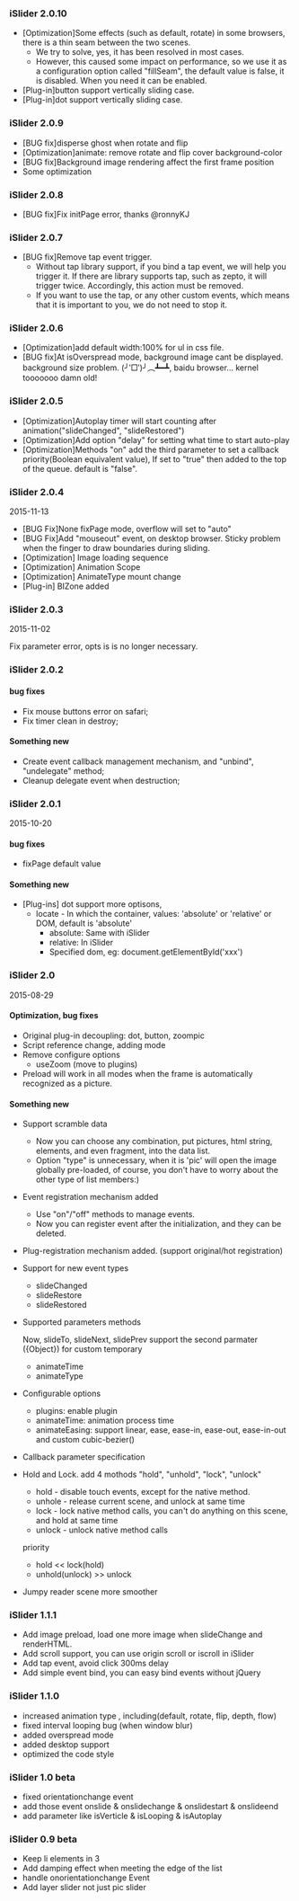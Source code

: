 ### iSlider 2.0.10
- [Optimization]Some effects (such as default, rotate) in some browsers, there is a thin seam between the two scenes.
    - We try to solve, yes, it has been resolved in most cases.
    - However, this caused some impact on performance, so we use it as a configuration option called "fillSeam", the default value is false, it is disabled. When you need it can be enabled.
- [Plug-in]button support vertically sliding case.
- [Plug-in]dot support vertically sliding case.

### iSlider 2.0.9
- [BUG fix]disperse ghost when rotate and flip
- [Optimization]animate: remove rotate and flip cover background-color
- [BUG fix]Background image rendering affect the first frame position
- Some optimization

### iSlider 2.0.8

- [BUG fix]Fix initPage error, thanks @ronnyKJ

### iSlider 2.0.7

- [BUG fix]Remove tap event trigger.
    - Without tap library support, if you bind a tap event, we will help you trigger it. If there are library supports tap, such as zepto, it will trigger twice. Accordingly, this action must be removed.
    - If you want to use the tap, or any other custom events, which means that it is important to you, we do not need to stop it.

### iSlider 2.0.6

- [Optimization]add default width:100% for ul in css file.
- [BUG fix]At isOverspread mode, background image cant be displayed. background size problem. (╯‵□′)╯︵┻━┻, baidu browser... kernel tooooooo damn old!

### iSlider 2.0.5

- [Optimization]Autoplay timer will start counting after animation("slideChanged", "slideRestored")
- [Optimization]Add option "delay" for setting what time to start auto-play
- [Optimization]Methods "on" add the third parameter to set a callback priority(Boolean equivalent value), If set to "true" then added to the top of the queue. default is "false".


### iSlider 2.0.4

2015-11-13

- [BUG Fix]None fixPage mode, overflow will set to "auto"
- [BUG Fix]Add "mouseout" event, on desktop browser. Sticky problem when the finger to draw boundaries during sliding.
- [Optimization] Image loading sequence
- [Optimization] Animation Scope
- [Optimization] AnimateType mount change
- [Plug-in] BIZone added

### iSlider 2.0.3

2015-11-02

Fix parameter error, opts is is no longer necessary.

### iSlider 2.0.2

#### bug fixes

- Fix mouse buttons error on safari;
- Fix timer clean in destroy;

#### Something new

- Create event callback management mechanism, and "unbind", "undelegate" method;
- Cleanup delegate event when destruction;

### iSlider 2.0.1

2015-10-20

#### bug fixes

- fixPage default value

#### Something new

- [Plug-ins] dot support more optisons,
    - locate - In which the container, values: 'absolute' or 'relative' or DOM, default is 'absolute'
        - absolute: Same with iSlider
        - relative: In iSlider
        - Specified dom, eg: document.getElementById('xxx')


### iSlider 2.0

2015-08-29

#### Optimization, bug fixes

- Original plug-in decoupling: dot, button, zoompic
- Script reference change, adding mode
- Remove configure options
    - useZoom (move to plugins)
- Preload will work in all modes when the frame is automatically recognized as a picture.

#### Something new

- Support scramble data
    - Now you can choose any combination, put pictures, html string, elements, and even fragment, into the data list.
    - Option "type" is unnecessary, when it is 'pic' will open the image globally pre-loaded, of course, you don't have to worry about the other type of list members:)

- Event registration mechanism added
    - Use "on"/"off" methods to manage events.
    - Now you can register event after the initialization, and they can be deleted.

- Plug-registration mechanism added. (support original/hot registration)

- Support for new event types
    - slideChanged
    - slideRestore
    - slideRestored

- Supported parameters methods

    Now, slideTo, slideNext, slidePrev support the second parmater ({Object}) for custom temporary
    - animateTime
    - animateType

- Configurable options
    - plugins: enable plugin
    - animateTime: animation process time
    - animateEasing: support linear, ease, ease-in, ease-out, ease-in-out and custom cubic-bezier()

- Callback parameter specification

- Hold and Lock. add 4 mothods "hold", "unhold", "lock", "unlock"
    - hold - disable touch events, except for the native method.
    - unhole - release current scene, and unlock at same time
    - lock - lock native method calls, you can't do anything on this scene, and hold at same time
    - unlock - unlock native method calls

    priority
    - hold << lock(hold)
    - unhold(unlock) >> unlock

- Jumpy reader scene more smoother

### iSlider 1.1.1
- Add image preload, load one more image when slideChange and renderHTML.
- Add scroll support, you can use origin scroll or iscroll in iSlider
- Add tap event, avoid click 300ms delay
- Add simple event bind, you can easy bind events without jQuery

### iSlider 1.1.0
- increased animation type , including(default, rotate, flip, depth, flow)
- fixed interval looping bug (when window blur)
- added overspread mode
- added desktop support
- optimized the code style

### iSlider 1.0 beta
- fixed orientationchange event
- add those event onslide & onslidechange & onslidestart & onslideend
- add parameter like isVerticle & isLooping & isAutoplay

### iSlider 0.9 beta
- Keep li elements in 3
- Add damping effect when meeting the edge of the list
- handle onorientationchange Event
- Add layer slider not just pic slider
